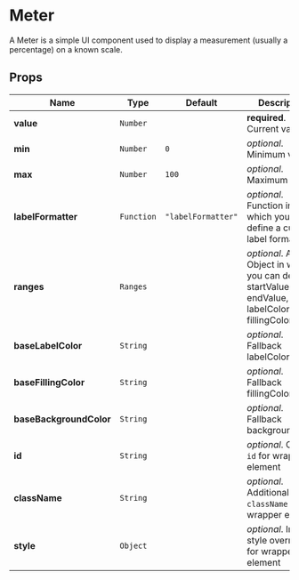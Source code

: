 # Meter

A Meter is a simple UI component used to display a measurement (usually a percentage) on a known scale.

## Props
|Name|Type|Default|Description|
|----|----|-------|-----------|
| **value** | <code>Number</code> |  | **required**. Current value |
| **min** | <code>Number</code> | <code>0</code> | *optional*. Minimum value |
| **max** | <code>Number</code> | <code>100</code> | *optional*. Maximum value |
| **labelFormatter** | <code>Function</code> | <code>"labelFormatter"</code> | *optional*. Function in which you can define a custom label format |
| **ranges** | <code>Ranges</code> |  | *optional*. Array of Object in which you can define startValue, endValue, labelColor, fillingColor |
| **baseLabelColor** | <code>String</code> |  | *optional*. Fallback labelColor |
| **baseFillingColor** | <code>String</code> |  | *optional*. Fallback fillingColor |
| **baseBackgroundColor** | <code>String</code> |  | *optional*. Fallback backgroundColor |
| **id** | <code>String</code> |  | *optional*. Custom `id` for wrapper element |
| **className** | <code>String</code> |  | *optional*. Additional `className` for wrapper element |
| **style** | <code>Object</code> |  | *optional*. Inline-style overrides for wrapper element |